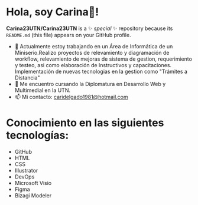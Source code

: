 # Hola, soy Carina👋!

**Carina23UTN/Carina23UTN** is a ✨ _special_ ✨ repository because its `README.md` (this file) appears on your GitHub profile.


- 🔭 Actualmente estoy trabajando en un Área de Informática de un Miniserio.Realizo proyectos de relevamiento y diagramación de workflow, relevamiento de mejoras de sistema de gestion, requerimiento y testeo, asi como elaboración de Instructivos y capacitaciones. Implementación de nuevas tecnologias en la gestion como "Trámites a Distancia"
- 🌱 Me encuentro cursando la Diplomatura en Desarrollo Web y Multimedial en la UTN.
- 📫 Mi contacto: caridelgado1981@hotmail.com

# Conocimiento en las siguientes tecnologías:
- GitHub
- HTML
- CSS
- Illustrator
- DevOps
- Microsoft Visio
- Figma
- Bizagi Modeler
